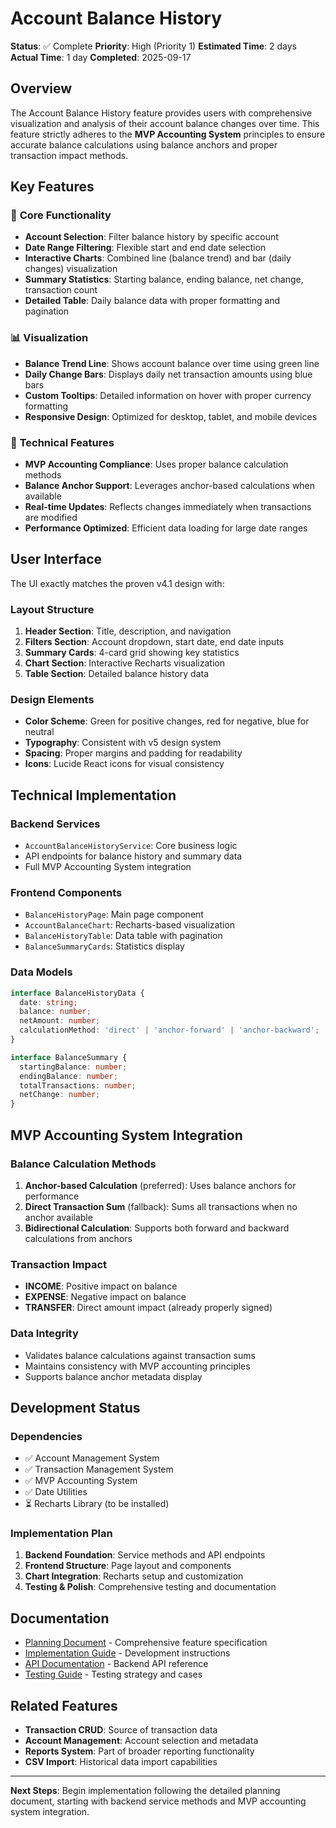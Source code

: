 # Account Balance History

**Status**: ✅ Complete
**Priority**: High (Priority 1)
**Estimated Time**: 2 days
**Actual Time**: 1 day
**Completed**: 2025-09-17

## Overview

The Account Balance History feature provides users with comprehensive visualization and analysis of their account balance changes over time. This feature strictly adheres to the **MVP Accounting System** principles to ensure accurate balance calculations using balance anchors and proper transaction impact methods.

## Key Features

### 🎯 **Core Functionality**
- **Account Selection**: Filter balance history by specific account
- **Date Range Filtering**: Flexible start and end date selection
- **Interactive Charts**: Combined line (balance trend) and bar (daily changes) visualization
- **Summary Statistics**: Starting balance, ending balance, net change, transaction count
- **Detailed Table**: Daily balance data with proper formatting and pagination

### 📊 **Visualization**
- **Balance Trend Line**: Shows account balance over time using green line
- **Daily Change Bars**: Displays daily net transaction amounts using blue bars
- **Custom Tooltips**: Detailed information on hover with proper currency formatting
- **Responsive Design**: Optimized for desktop, tablet, and mobile devices

### 🔧 **Technical Features**
- **MVP Accounting Compliance**: Uses proper balance calculation methods
- **Balance Anchor Support**: Leverages anchor-based calculations when available
- **Real-time Updates**: Reflects changes immediately when transactions are modified
- **Performance Optimized**: Efficient data loading for large date ranges

## User Interface

The UI exactly matches the proven v4.1 design with:

### **Layout Structure**
1. **Header Section**: Title, description, and navigation
2. **Filters Section**: Account dropdown, start date, end date inputs
3. **Summary Cards**: 4-card grid showing key statistics
4. **Chart Section**: Interactive Recharts visualization
5. **Table Section**: Detailed balance history data

### **Design Elements**
- **Color Scheme**: Green for positive changes, red for negative, blue for neutral
- **Typography**: Consistent with v5 design system
- **Spacing**: Proper margins and padding for readability
- **Icons**: Lucide React icons for visual consistency

## Technical Implementation

### **Backend Services**
- `AccountBalanceHistoryService`: Core business logic
- API endpoints for balance history and summary data
- Full MVP Accounting System integration

### **Frontend Components**
- `BalanceHistoryPage`: Main page component
- `AccountBalanceChart`: Recharts-based visualization
- `BalanceHistoryTable`: Data table with pagination
- `BalanceSummaryCards`: Statistics display

### **Data Models**
```typescript
interface BalanceHistoryData {
  date: string;
  balance: number;
  netAmount: number;
  calculationMethod: 'direct' | 'anchor-forward' | 'anchor-backward';
}

interface BalanceSummary {
  startingBalance: number;
  endingBalance: number;
  totalTransactions: number;
  netChange: number;
}
```

## MVP Accounting System Integration

### **Balance Calculation Methods**
1. **Anchor-based Calculation** (preferred): Uses balance anchors for performance
2. **Direct Transaction Sum** (fallback): Sums all transactions when no anchor available
3. **Bidirectional Calculation**: Supports both forward and backward calculations from anchors

### **Transaction Impact**
- **INCOME**: Positive impact on balance
- **EXPENSE**: Negative impact on balance
- **TRANSFER**: Direct amount impact (already properly signed)

### **Data Integrity**
- Validates balance calculations against transaction sums
- Maintains consistency with MVP accounting principles
- Supports balance anchor metadata display

## Development Status

### **Dependencies**
- ✅ Account Management System
- ✅ Transaction Management System
- ✅ MVP Accounting System
- ✅ Date Utilities
- ⏳ Recharts Library (to be installed)

### **Implementation Plan**
1. **Backend Foundation**: Service methods and API endpoints
2. **Frontend Structure**: Page layout and components
3. **Chart Integration**: Recharts setup and customization
4. **Testing & Polish**: Comprehensive testing and documentation

## Documentation

- [Planning Document](./planning.md) - Comprehensive feature specification
- [Implementation Guide](./implementation.md) - Development instructions
- [API Documentation](./api.md) - Backend API reference
- [Testing Guide](./testing.md) - Testing strategy and cases

## Related Features

- **Transaction CRUD**: Source of transaction data
- **Account Management**: Account selection and metadata
- **Reports System**: Part of broader reporting functionality
- **CSV Import**: Historical data import capabilities

---

**Next Steps**: Begin implementation following the detailed planning document, starting with backend service methods and MVP accounting system integration.
